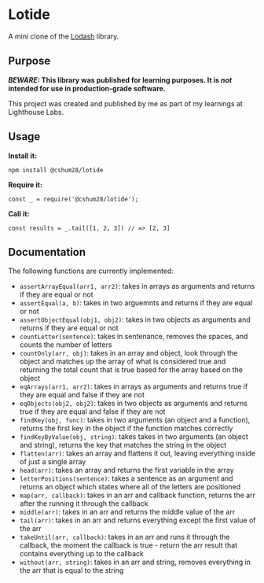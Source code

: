 # Lotide

A mini clone of the [Lodash](https://lodash.com) library.

## Purpose

**_BEWARE:_ This library was published for learning purposes. It is _not_ intended for use in production-grade software.**

This project was created and published by me as part of my learnings at Lighthouse Labs.

## Usage

**Install it:**

`npm install @cshum28/lotide`

**Require it:**

`const _ = require('@cshum28/lotide');`

**Call it:**

`const results = _.tail([1, 2, 3]) // => [2, 3]`

## Documentation

The following functions are currently implemented:

- `assertArrayEqual(arr1, arr2)`: takes in arrays as arguments and returns if they are equal or not
- `assertEqual(a, b)`: takes in two arguemnts and returns if they are equal or not
- `assertObjectEqual(obj1, obj2)`: takes in two objects as arguments and returns if they are equal or not
- `countLetter(sentence)`: takes in sentenance, removes the spaces, and counts the number of letters
- `countOnly(arr, obj)`: takes in an array and object, look through the object and matches up the array of what is considered true and returning the total count that is true based for the array based on the object
- `eqArrays(arr1, arr2)`: takes in arrays as arguments and returns true if they are equal and false if they are not
- `eqObjects(obj2, obj2)`: takes in two objects as arguments and returns true if they are equal and false if they are not
- `findKey(obj, func)`: takes in two arguments (an object and a function), returns the first key in the object if the function matches correctly
- `findKeyByValue(obj, string)`: takes takes in two arguments (an object and string), returns the key that matches the string in the object
- `flatten(arr)`: takes an array and flattens it out, leaving everything inside of just a single array
- `head(arr)`: takes an array and returns the first variable in the array
- `letterPositions(sentence)`: takes a sentence as an argument and returns an object which states where all of the letters are positioned
- `map(arr, callback)`: takes in an arr and callback function, returns the arr after the running it through the callback
- `middle(arr)`: takes in an arr and returns the middle value of the arr
- `tail(arr)`: takes in an arr and returns everything except the first value of the arr
- `takeUntil(arr, callback)`: takes in an arr and runs it through the callback, the moment the callback is true - return the arr result that contains everything up to the callback
- `without(arr, string)`: takes in an arr and string, removes everything in the arr that is equal to the string
